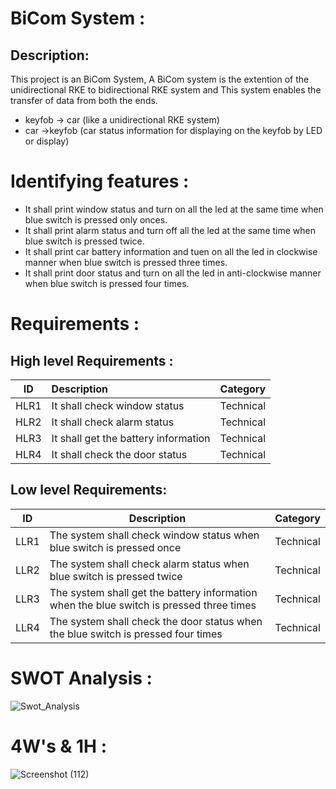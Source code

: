 # BiCom System :

## Description:

  This project is an BiCom System, A BiCom system is the extention of the unidirectional RKE to bidirectional RKE system and This system enables the transfer of data from both the ends.
 * keyfob -> car (like a unidirectional RKE system) 
 * car ->keyfob (car status information for displaying on the keyfob by LED or display) 

# Identifying features :
* It shall print window status and turn on all the led at the same time when blue switch is pressed only onces.
* It shall print alarm status and turn off all the led at the same time when blue switch is pressed twice.
* It shall print car battery information and tuen on all the led in clockwise manner when blue switch is pressed three times.
* It shall print door status and turn on all the led in anti-clockwise manner when blue switch is pressed four times.


# Requirements :
## High level Requirements :
|    ID                        |              Description                  | Category   | 
 |-------------------------------|:------------------------------------------|------------|
 | HLR1                          | It shall check window status  | Technical |
 |  HLR2                        | It shall check alarm status  | Technical |
 | HLR3                          |It shall get the battery information| Technical |
 | HLR4                          | It shall check the door status | Technical |

 
## Low level Requirements:
|    ID      |              Description                  |  Category   | 
|-------------------------------|------------------------------------------| ---------------- |
| LLR1 | The system shall check window status when blue switch is pressed once |  Technical |
| LLR2 |The system shall check alarm status when blue switch is pressed twice |  Technical |
| LLR3 | The system shall get the battery information when the blue switch is pressed three times|  Technical |
| LLR4 |The system shall check the door status when the blue switch is pressed four times|  Technical |

# SWOT Analysis :
![Swot_Analysis](https://user-images.githubusercontent.com/46956641/157934597-dba04b52-60d6-4c7d-b1f0-d37ef736909d.png)

# 4W's & 1H :
![Screenshot (112)](https://user-images.githubusercontent.com/98826329/157823876-3c575e95-a0f3-4efc-9cdc-06a9b84ceb3a.png)

